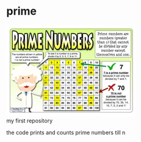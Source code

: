# prime

<img src="./prime.jpeg">
<br/>
my first repository

the code prints and counts prime numbers till n
